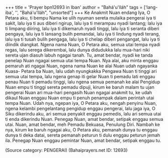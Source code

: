 +++
title = 'Prayer bpn12693 in Iban'
author = "Bahá'u'lláh"
tags = ['lang-iba', '', "Bahá'u'lláh", "unsorted"]
+++
Ke Anakmit
 	Nuan endang Iya, O Petara aku, ti bempu Nama ke ulih nyuman sereta mulaika pengerai iya ti sakit, lalu iya ti aus diberi ngirup, lalu iya ti merampau nyadi lantang; lalu iya ti limpang diiring, lalu iya ti dikemaruh nyadi tinggi, lalu iya ti seranta diberi pengaya, lalu iya ti lansang bulih pemandai, lalu iya ti lindung nyadi terang, lalu iya ti tusah bulih pengaga, lalu iya ti chelap diberi pengangat, lalu iya ti diindik diangkat. Ngena nama Nuan, O Petara aku, semua utai tempa nyadi regas, lalu serega dikerembai, lalu dunya didudukka lalu mua-hari niki sereta ujan diasuh labuh ngagai tanah. Tu, amat bendar, nyadi ke tanda penelap Nuan ngagai semua utai tempa Nuan.
Nya alai, aku minta enggau pemaruh ati ngagai Nuan, ngena nama Nuan ke alai Nuan udah ngayanka
Kuasa- Petara ba Nuan, lalu udah nyungkakka Pengawa Nuan ti tinggi ari semua utai tempa, lalu ngena genap iti gelar Nuan ti pemadu lati enggau penau Nuan ti pemadu tinggi, lalu ngena semua pemanah ke alai Pengidup Nuan empu ti tinggi sereta pemadu dipuji, kirum ke baruh malam tu ujan pengerai Nuan ari mua-hari pengasih Nuan ngagai anakmit tu, ke udah dikaul Nuan enggau Nuan empu ti penuh penampak dalam perintah utai tempa Nuan. Udah nya, ngepan iya, O Petara aku, nengah penyinu Nuan, ngena kelambi pengelantang pengidup enggau pengerai, lalu jaga iya, O Siku dikerindu aku, ari semua penyakit enggau pemedis, lalu ari semua utai ti enda dikerindu Nuan. Penegap Nuan, amat bendar, setipak enggau semua utai. Nuan, amat bendar, meh Pemadu Bekuasa, Penulung Diri. Nambah ke nya, kirum ke baruh ngagai aku, O Petara aku, pemanah dunya tu enggau dunya ti deka datai, sereta pemanah peturun ti dulu enggau peturun jemah ila. Penegap Nuan enggau pemintar Nuan, amat bendar, setipak enggau tu.

(Source category: PENGERAI)
(Bahaiprayers.net ID: 12693)
